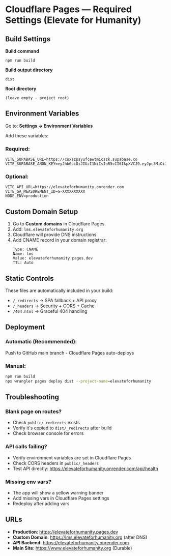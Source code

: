 # Cloudflare Pages — Required Settings (Elevate for Humanity)

## Build Settings

**Build command**
```
npm run build
```

**Build output directory**
```
dist
```

**Root directory**
```
(leave empty - project root)
```

## Environment Variables

Go to: **Settings → Environment Variables**

Add these variables:

### Required:
```
VITE_SUPABASE_URL=https://cuxzzpsyufcewtmicszk.supabase.co
VITE_SUPABASE_ANON_KEY=eyJhbGciOiJIUzI1NiIsInR5cCI6IkpXVCJ9.eyJpc3MiOiJzdXBhYmFzZSIsInJlZiI6ImN1eHp6cHN5dWZjZXd0bWljc3prIiwicm9sZSI6ImFub24iLCJpYXQiOjE3NTgxNjEwNDcsImV4cCI6MjA3MzczNzA0N30.DyFtzoKha_tuhKiSIPoQlKonIpaoSYrlhzntCUvLUnA
```

### Optional:
```
VITE_API_URL=https://elevateforhumanity.onrender.com
VITE_GA_MEASUREMENT_ID=G-XXXXXXXXXX
NODE_ENV=production
```

## Custom Domain Setup

1. Go to **Custom domains** in Cloudflare Pages
2. Add: `lms.elevateforhumanity.org`
3. Cloudflare will provide DNS instructions
4. Add CNAME record in your domain registrar:
   ```
   Type: CNAME
   Name: lms
   Value: elevateforhumanity.pages.dev
   TTL: Auto
   ```

## Static Controls

These files are automatically included in your build:
- `/_redirects`  → SPA fallback + API proxy
- `/_headers`    → Security + CORS + Cache
- `/404.html`    → Graceful 404 handling

## Deployment

### Automatic (Recommended):
Push to GitHub main branch - Cloudflare Pages auto-deploys

### Manual:
```bash
npm run build
npx wrangler pages deploy dist --project-name=elevateforhumanity
```

## Troubleshooting

### Blank page on routes?
- Check `public/_redirects` exists
- Verify it's copied to `dist/_redirects` after build
- Check browser console for errors

### API calls failing?
- Verify environment variables are set in Cloudflare Pages
- Check CORS headers in `public/_headers`
- Test API directly: https://elevateforhumanity.onrender.com/api/health

### Missing env vars?
- The app will show a yellow warning banner
- Add missing vars in Cloudflare Pages settings
- Redeploy after adding vars

## URLs

- **Production**: https://elevateforhumanity.pages.dev
- **Custom Domain**: https://lms.elevateforhumanity.org (after DNS)
- **API Backend**: https://elevateforhumanity.onrender.com
- **Main Site**: https://www.elevateforhumanity.org (Durable)
